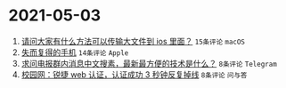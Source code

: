 # 2021-05-03

1. [请问大家有什么方法可以传输大文件到 ios 里面？](https://www.v2ex.com/t/774707) `15条评论` `macOS`
1. [失而复得的手机](https://www.v2ex.com/t/774698) `14条评论` `Apple`
1. [求问电报群内消息中文搜素，最新最方便的技术是什么？](https://www.v2ex.com/t/774704) `8条评论` `Telegram`
1. [校园网：锐捷 web 认证，认证成功 3 秒钟反复掉线](https://www.v2ex.com/t/774703) `8条评论` `问与答`
